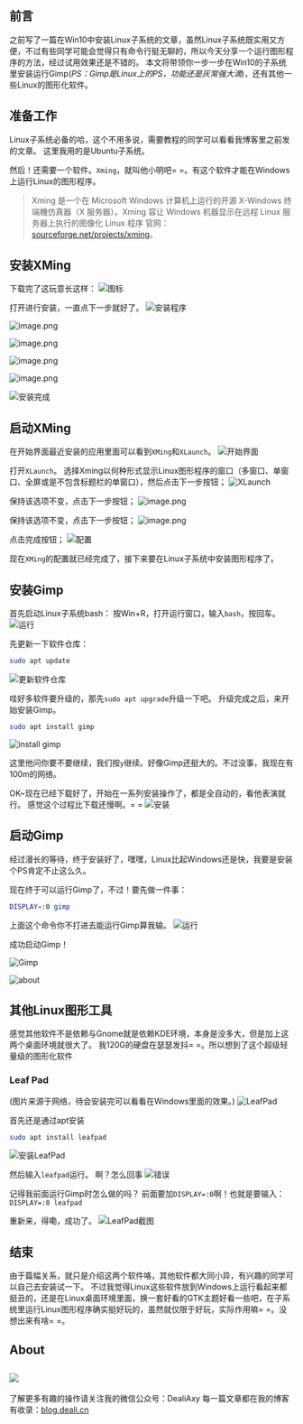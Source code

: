 ## 前言
之前写了一篇在Win10中安装Linux子系统的文章，虽然Linux子系统既实用又方便，不过有些同学可能会觉得只有命令行挺无聊的，所以今天分享一个运行图形程序的方法，经过试用效果还是不错的。
本文将带领你一步一步在Win10的子系统里安装运行Gimp(*PS：Gimp是Linux上的PS，功能还是灰常强大滴*)，还有其他一些Linux的图形化软件。

## 准备工作
Linux子系统必备的哈，这个不用多说，需要教程的同学可以看看我博客里之前发的文章。
这里我用的是Ubuntu子系统。

然后！还需要一个软件。`Xming`，就叫他小明吧= =。有这个软件才能在Windows上运行Linux的图形程序。

>Xming 是一个在 Microsoft Windows 计算机上运行的开源 X-Windows 终端機仿真器（X 服务器）。Xming 容让 Windows 机器显示在远程 Linux 服务器上执行的图像化 Linux 程序
官网：[sourceforge.net/projects/xming](https://sourceforge.net/projects/xming)。

## 安装XMing
下载完了这玩意长这样：
![图标](http://upload-images.jianshu.io/upload_images/8869373-77c7f7896128e32b.png?imageMogr2/auto-orient/strip%7CimageView2/2/w/1240)

打开进行安装，一直点下一步就好了。
![安装程序](http://upload-images.jianshu.io/upload_images/8869373-4c7fc427894b9429.png?imageMogr2/auto-orient/strip%7CimageView2/2/w/1240)

![image.png](http://upload-images.jianshu.io/upload_images/8869373-d426c1dda8ba8cd1.png?imageMogr2/auto-orient/strip%7CimageView2/2/w/1240)

![image.png](http://upload-images.jianshu.io/upload_images/8869373-5b89bf3c863e6bc1.png?imageMogr2/auto-orient/strip%7CimageView2/2/w/1240)

![image.png](http://upload-images.jianshu.io/upload_images/8869373-72bb8d1cf29f0935.png?imageMogr2/auto-orient/strip%7CimageView2/2/w/1240)

![image.png](http://upload-images.jianshu.io/upload_images/8869373-f3b522e2bfab8695.png?imageMogr2/auto-orient/strip%7CimageView2/2/w/1240)

![安装完成](http://upload-images.jianshu.io/upload_images/8869373-d07618feade25d68.png?imageMogr2/auto-orient/strip%7CimageView2/2/w/1240)

## 启动XMing
在开始界面最近安装的应用里面可以看到`XMing`和`XLaunch`。
![开始界面](http://upload-images.jianshu.io/upload_images/8869373-a27648a6bda6d5bc.png?imageMogr2/auto-orient/strip%7CimageView2/2/w/1240)

打开`XLaunch`。  选择Xming以何种形式显示Linux图形程序的窗口（多窗口、单窗口、全屏或是不包含标题栏的单窗口），然后点击下一步按钮；
![XLaunch](http://upload-images.jianshu.io/upload_images/8869373-9f36d115c0260f35.png?imageMogr2/auto-orient/strip%7CimageView2/2/w/1240)

保持该选项不变，点击下一步按钮；
![image.png](http://upload-images.jianshu.io/upload_images/8869373-c6667927823fd88c.png?imageMogr2/auto-orient/strip%7CimageView2/2/w/1240)

保持该选项不变，点击下一步按钮；
![image.png](http://upload-images.jianshu.io/upload_images/8869373-2c805b1ca2a0d71e.png?imageMogr2/auto-orient/strip%7CimageView2/2/w/1240)

点击完成按钮；
![配置](http://upload-images.jianshu.io/upload_images/8869373-b9017f392fd92fc9.png?imageMogr2/auto-orient/strip%7CimageView2/2/w/1240)

现在`XMing`的配置就已经完成了，接下来要在Linux子系统中安装图形程序了。

## 安装Gimp
首先启动Linux子系统bash：
按Win+R，打开运行窗口，输入`bash`，按回车。
![运行](http://upload-images.jianshu.io/upload_images/8869373-ff19a1e1cf258a4b.png?imageMogr2/auto-orient/strip%7CimageView2/2/w/1240)

先更新一下软件仓库：
```bash
sudo apt update
```

![更新软件仓库](http://upload-images.jianshu.io/upload_images/8869373-5708e214c8aee296.png?imageMogr2/auto-orient/strip%7CimageView2/2/w/1240)

哇好多软件要升级的，那先`sudo apt upgrade`升级一下吧。
升级完成之后，来开始安装Gimp。
```bash
sudo apt install gimp
```

![install gimp](http://upload-images.jianshu.io/upload_images/8869373-0c41b7610e193acf.png?imageMogr2/auto-orient/strip%7CimageView2/2/w/1240)

这里他问你要不要继续，我们按`y`继续。好像Gimp还挺大的。不过没事，我现在有100m的网络。

OK~现在已经下载好了，开始在一系列安装操作了，都是全自动的，看他表演就行。
感觉这个过程比下载还慢啊。= =
![安装](http://upload-images.jianshu.io/upload_images/8869373-f90fe22e25b95405.png?imageMogr2/auto-orient/strip%7CimageView2/2/w/1240)


## 启动Gimp
经过漫长的等待，终于安装好了，嘿嘿，Linux比起Windows还是快，我要是安装个PS肯定不止这么久。

现在终于可以运行Gimp了，不过！要先做一件事：
```bash
DISPLAY=:0 gimp
```
上面这个命令你不打进去能运行Gimp算我输。
![运行](http://upload-images.jianshu.io/upload_images/8869373-68f80590f6a0f6a9.png?imageMogr2/auto-orient/strip%7CimageView2/2/w/1240)

成功启动Gimp！

![Gimp](http://upload-images.jianshu.io/upload_images/8869373-27c933eeb769383c.png?imageMogr2/auto-orient/strip%7CimageView2/2/w/1240)

![about](http://upload-images.jianshu.io/upload_images/8869373-870e0e3691520d08.png?imageMogr2/auto-orient/strip%7CimageView2/2/w/1240)

## 其他Linux图形工具
感觉其他软件不是依赖与Gnome就是依赖KDE环境，本身是没多大，但是加上这两个桌面环境就很大了。
我120G的硬盘在瑟瑟发抖= =。所以想到了这个超级轻量级的图形化软件
### Leaf Pad
(图片来源于网络，待会安装完可以看看在Windows里面的效果。)
![LeafPad](http://upload-images.jianshu.io/upload_images/8869373-572f66b706986370.png?imageMogr2/auto-orient/strip%7CimageView2/2/w/1240)

首先还是通过apt安装
```bash
sudo apt install leafpad
```
![安装LeafPad](http://upload-images.jianshu.io/upload_images/8869373-394e5508365eb300.png?imageMogr2/auto-orient/strip%7CimageView2/2/w/1240)

然后输入`leafpad`运行。
啊？怎么回事
![错误](http://upload-images.jianshu.io/upload_images/8869373-688368482b6a6e4d.png?imageMogr2/auto-orient/strip%7CimageView2/2/w/1240)

记得我前面运行Gimp时怎么做的吗？
前面要加`DISPLAY=:0`啊！也就是要输入：`DISPLAY=:0 leafpad`

重新来，得嘞，成功了。
![LeafPad截图](http://upload-images.jianshu.io/upload_images/8869373-a33b8f09776ef37b.png?imageMogr2/auto-orient/strip%7CimageView2/2/w/1240)


## 结束
由于篇幅关系，就只是介绍这两个软件咯，其他软件都大同小异，有兴趣的同学可以自己去安装试一下。
不过我觉得Linux这些软件放到Windows上运行看起来都挺丑的，还是在Linux桌面环境里面，换一套好看的GTK主题好看一些吧，在子系统里运行Linux图形程序确实挺好玩的，虽然就仅限于好玩，实际作用嘛= =。没想出来有啥= =。


## About
![](https://upload-images.jianshu.io/upload_images/8869373-901590e019f6f85b.png?imageMogr2/auto-orient/strip%7CimageView2/2/w/1240)
---------------
了解更多有趣的操作请关注我的微信公众号：DealiAxy
每一篇文章都在我的博客有收录：[blog.deali.cn](http://blog.deali.cn)